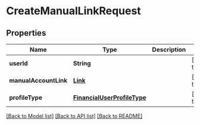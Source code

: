 # CreateManualLinkRequest
## Properties

| Name | Type | Description | Notes |
|------------ | ------------- | ------------- | -------------|
| **userId** | **String** |  | [default to null] |
| **manualAccountLink** | [**Link**](Link.md) |  | [default to null] |
| **profileType** | [**FinancialUserProfileType**](FinancialUserProfileType.md) |  | [default to null] |

[[Back to Model list]](../README.md#documentation-for-models) [[Back to API list]](../README.md#documentation-for-api-endpoints) [[Back to README]](../README.md)

